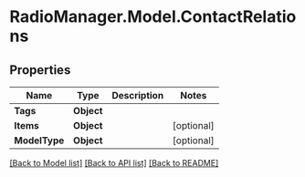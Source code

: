# RadioManager.Model.ContactRelations
## Properties

Name | Type | Description | Notes
------------ | ------------- | ------------- | -------------
**Tags** | **Object** |  | 
**Items** | **Object** |  | [optional] 
**ModelType** | **Object** |  | [optional] 

[[Back to Model list]](../README.md#documentation-for-models) [[Back to API list]](../README.md#documentation-for-api-endpoints) [[Back to README]](../README.md)

